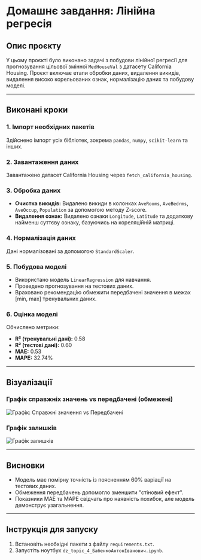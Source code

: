 
# Домашнє завдання: Лінійна регресія

## Опис проєкту
У цьому проєкті було виконано задачі з побудови лінійної регресії для прогнозування цільової змінної `MedHouseVal` з датасету California Housing. Проєкт включає етапи обробки даних, видалення викидів, видалення високо корельованих ознак, нормалізацію даних та побудову моделі.

---

## Виконані кроки

### 1. Імпорт необхідних пакетів
Здійснено імпорт усіх бібліотек, зокрема `pandas`, `numpy`, `scikit-learn` та інших.

### 2. Завантаження даних
Завантажено датасет California Housing через `fetch_california_housing`.

### 3. Обробка даних
- **Очистка викидів:** Видалено викиди в колонках `AveRooms`, `AveBedrms`, `AveOccup`, `Population` за допомогою методу Z-score.
- **Видалення ознак:** Видалено ознаки `Longitude`, `Latitude` та додаткову найменш суттєву ознаку, базуючись на кореляційній матриці.

### 4. Нормалізація даних
Дані нормалізовані за допомогою `StandardScaler`.

### 5. Побудова моделі
- Використано модель `LinearRegression` для навчання.
- Проведено прогнозування на тестових даних.
- Враховано рекомендацію обмежити передбачені значення в межах [min, max] тренувальних даних.

### 6. Оцінка моделі
Обчислено метрики:
- **R² (тренувальні дані):** 0.58
- **R² (тестові дані):** 0.60
- **MAE:** 0.53
- **MAPE:** 32.74%

---

## Візуалізації
### Графік справжніх значень vs передбачені (обмежені)
![Графік: Справжні значення vs Передбачені](https://example.com/graph.png)

### Графік залишків
![Графік залишків](https://example.com/residuals.png)

---

## Висновки
- Модель має помірну точність із поясненням 60% варіації на тестових даних.
- Обмеження передбачень допомогло зменшити "стіновий ефект".
- Показники MAE та MAPE свідчать про наявність похибок, але модель демонструє узагальнення.

---

## Інструкція для запуску
1. Встановіть необхідні пакети з файлу `requirements.txt`.
2. Запустіть ноутбук `dz_topic_4_БабенкоАнтонІванович.ipynb`.

